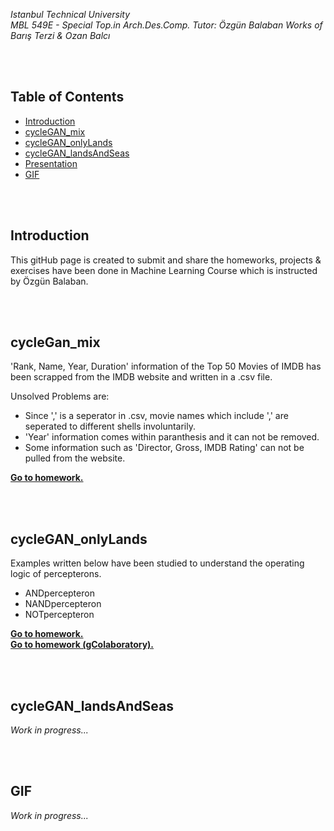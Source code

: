 *Istanbul Technical University  
MBL 549E - Special Top.in Arch.Des.Comp.
Tutor: Özgün Balaban
Works of Barış Terzi & Ozan Balcı* 

<br/>

<br/>

## Table of Contents  
* [Introduction](#introduction)  
* [cycleGAN_mix](#cycleGAN_mix)  
* [cycleGAN_onlyLands](#cycleGAN_onlyLands)  
* [cycleGAN_landsAndSeas](#cycleGAN_landsAndSeas)
* [Presentation](#presentation)
* [GIF](#gif)




<br/>

<br/>  

## Introduction  
This gitHub page is created to submit and share the homeworks, projects & exercises have been done in Machine Learning Course which is instructed by Özgün Balaban.

<br/>

<br/>

## cycleGan_mix  
'Rank, Name, Year, Duration' information of the Top 50 Movies of IMDB has been scrapped from the IMDB website and written in a .csv file.

Unsolved Problems are:
- Since ',' is a seperator in .csv, movie names which include ',' are seperated to different shells involuntarily.
- 'Year' information comes within paranthesis and it can not be removed.
- Some information such as 'Director, Gross, IMDB Rating' can not be pulled from the website.

**[Go to homework.](https://github.com/balciozan/MBL_OzanBalci/tree/master/imdb_top_50)**

<br/>

<br/>

## cycleGAN_onlyLands  
Examples written below have been studied to understand the operating logic of percepterons.
- ANDpercepteron
- NANDpercepteron
- NOTpercepteron

**[Go to homework.](https://github.com/balciozan/MBL_OzanBalci/tree/master/Percepteron%20Exercies)**  
**[Go to homework (gColaboratory).](https://drive.google.com/drive/folders/1TmGQCd6Rwl8KUgmzAyluerX-9WxKdCTi?usp=sharing)**

<br/>

<br/>

## cycleGAN_landsAndSeas  
*Work in progress...*

<br/>

<br/>

## GIF  
*Work in progress...*
